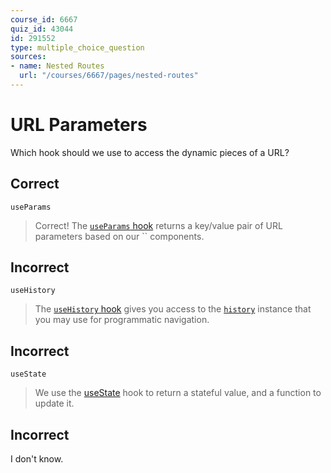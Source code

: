 ```yaml
---
course_id: 6667
quiz_id: 43044
id: 291552
type: multiple_choice_question
sources:
- name: Nested Routes
  url: "/courses/6667/pages/nested-routes"
---
```


# URL Parameters

Which hook should we use to access the dynamic pieces of a URL?

## Correct

`useParams`

> Correct! The [`useParams` hook](https://v5.reactrouter.com/web/api/Hooks/useparams)
> returns a key/value pair of URL parameters based on our `` components.

## Incorrect

`useHistory`

> The [`useHistory` hook](https://v5.reactrouter.com/web/api/Hooks/usehistory) gives you access to
> the [`history`](https://v5.reactrouter.com/web/api/history) instance that you may
> use for programmatic navigation.

## Incorrect

`useState`

> We use the
> [useState](https://react.dev/reference/react/useState) hook to return
> a stateful value, and a function to update it.

## Incorrect

I don't know.
